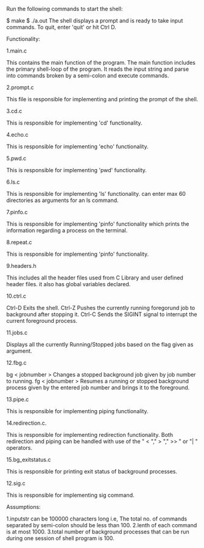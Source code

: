 Run the following commands to start the shell:

$ make
$ ./a.out
The shell displays a prompt and is ready to take input commands.
To quit, enter 'quit' or hit Ctrl D.

Functionality:

1.main.c

This contains the main function of the program. The main function includes the primary shell-loop of the program. It reads the input string and parse into commands broken by a semi-colon and  execute commands.

2.prompt.c

This file is responsible for implementing and printing the prompt of the shell. 

3.cd.c

This is responsible for implementing 'cd' functionality.

4.echo.c

This is responsible for implementing 'echo' functionality.

5.pwd.c

This is responsible for implementing 'pwd' functionality.

6.ls.c

This is responsible for implementing 'ls' functionality.
can enter max 60 directories as arguments for an ls command.

7.pinfo.c

This is responsible for implementing 'pinfo' functionality which prints the information regarding a process on the terminal.

8.repeat.c

This is responsible for implementing 'pinfo' functionality.

9.headers.h

This includes all the header files used from C Library and user defined header files. it also has global variables declared.

10.ctrl.c

Ctrl-D Exits the shell.
Ctrl-Z Pushes the currently running foregorund job to background after stopping it.
Ctrl-C Sends the SIGINT signal to interrupt the current foreground process.


11.jobs.c

Displays all the currently Running/Stopped jobs based on the flag given as argument.

12.fbg.c

bg < jobnumber > Changes a stopped background job given by job number to running.
fg < jobnumber > Resumes a running or stopped background process given by the entered job number and brings it to the foreground.

13.pipe.c

This is responsible for implementing piping functionality.

14.redirection.c.

This is responsible for implementing redirection functionality.
Both redirection and piping can be handled with use of the " < "," > "," >> " or "| " operators.

15.bg_exitstatus.c

This is responsible for printing exit status of background processes.

12.sig.c

This is responsible for implementing sig command.

Assumptions:

1.inputstr can be 100000 characters long i.e, The total no. of commands  separated by semi-colon should be less than  100.
2.lenth of each command is at most 1000.
3.total number of background processes that can be run during one session of shell program is 100.


